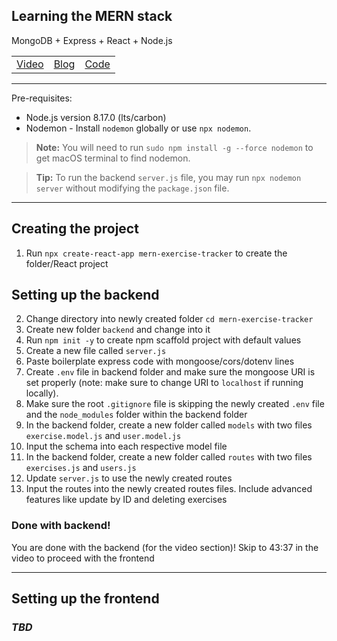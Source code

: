 ## Learning the MERN stack

MongoDB + Express + React + Node.js

|                                                       |                                                                                                                        |                                                                     |
| ----------------------------------------------------- | ---------------------------------------------------------------------------------------------------------------------- | ------------------------------------------------------------------- |
| [Video](https://www.youtube.com/watch?v=7CqJlxBYj-M&) | [Blog](https://medium.com/@beaucarnes/learn-the-mern-stack-by-building-an-exercise-tracker-mern-tutorial-59c13c1237a1) | [Code](https://github.com/beaucarnes/mern-exercise-tracker-mongodb) |

---

Pre-requisites:

- Node.js version 8.17.0 (lts/carbon)
- Nodemon - Install `nodemon` globally or use `npx nodemon`.

> **Note:** You will need to run `sudo npm install -g --force nodemon` to get macOS terminal to find nodemon.

> **Tip:** To run the backend `server.js` file, you may run `npx nodemon server` without modifying the `package.json` file.

---

## Creating the project

1. Run `npx create-react-app mern-exercise-tracker` to create the folder/React project

## Setting up the backend

2. Change directory into newly created folder `cd mern-exercise-tracker`
3. Create new folder `backend` and change into it
4. Run `npm init -y` to create npm scaffold project with default values
5. Create a new file called `server.js`
6. Paste boilerplate express code with mongoose/cors/dotenv lines
7. Create `.env` file in backend folder and make sure the mongoose URI is set properly (note: make sure to change URI to `localhost` if running locally).
8. Make sure the root `.gitignore` file is skipping the newly created `.env` file and the `node_modules` folder within the backend folder
9. In the backend folder, create a new folder called `models` with two files `exercise.model.js` and `user.model.js`
10. Input the schema into each respective model file
11. In the backend folder, create a new folder called `routes` with two files `exercises.js` and `users.js`
12. Update `server.js` to use the newly created routes
13. Input the routes into the newly created routes files. Include advanced features like update by ID and deleting exercises

### Done with backend!

You are done with the backend (for the video section)! Skip to 43:37 in the video to proceed with the frontend

---

## Setting up the frontend

### _TBD_
